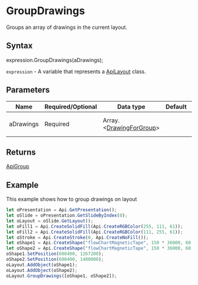 # GroupDrawings

Groups an array of drawings in the current layout.

## Syntax

expression.GroupDrawings(aDrawings);

`expression` - A variable that represents a [ApiLayout](../ApiLayout.md) class.

## Parameters

| **Name** | **Required/Optional** | **Data type** | **Default** | **Description** |
| ------------- | ------------- | ------------- | ------------- | ------------- |
| aDrawings | Required | Array.\<[DrawingForGroup](../../Enumeration/DrawingForGroup.md)> |  | An array of drawings to group. |

## Returns

[ApiGroup](../../ApiGroup/ApiGroup.md)

## Example

This example shows how to group drawings on layout

```javascript
let oPresentation = Api.GetPresentation();
let oSlide = oPresentation.GetSlideByIndex(0);
let oLayout = oSlide.GetLayout();
let oFill1 = Api.CreateSolidFill(Api.CreateRGBColor(255, 111, 61));
let oFill2 = Api.CreateSolidFill(Api.CreateRGBColor(111, 255, 61));
let oStroke = Api.CreateStroke(0, Api.CreateNoFill());
let oShape1 = Api.CreateShape("flowChartMagneticTape", 150 * 36000, 60 * 36000, oFill1, oStroke);
let oShape2 = Api.CreateShape("flowChartMagneticTape", 150 * 36000, 60 * 36000, oFill2, oStroke);
oShape1.SetPosition(608400, 1267200);
oShape2.SetPosition(608400, 1400000);
oLayout.AddObject(oShape1);
oLayout.AddObject(oShape2);
oLayout.GroupDrawings([oShape1, oShape2]);
```
